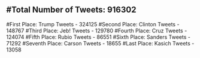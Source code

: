 #Total Number of Tweets: 916302 
---
#First Place: Trump Tweets - 324125
#Second Place: Clinton Tweets - 148767
#Third Place: Jeb! Tweets - 129780
#Fourth Place: Cruz Tweets - 124074
#Fifth Place: Rubio Tweets - 86551
#Sixth Place: Sanders Tweets - 71292
#Seventh Place: Carson Tweets - 18655
#Last Place: Kasich Tweets - 13058
